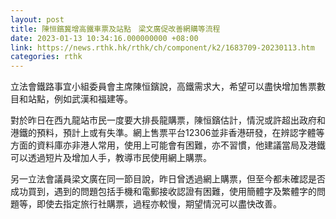 ```yaml
---
layout: post
title: 陳恒鑌冀增高鐵車票及站點　梁文廣促改善網購等流程
date: 2023-01-13 10:34:16.000000000 +08:00
link: https://news.rthk.hk/rthk/ch/component/k2/1683709-20230113.htm
categories: rthk
---
```


立法會鐵路事宜小組委員會主席陳恒鑌說，高鐵需求大，希望可以盡快增加售票數目和站點，例如武漢和福建等。

對於昨日在西九龍站市民一度要大排長龍購票，陳恒鑌估計，情況或許超出政府和港鐵的預料，預計上或有失準。網上售票平台12306並非香港研發，在辨認字體等方面的資料庫亦非港人常用，使用上可能會有困難，亦不習慣，他建議當局及港鐵可以透過短片及增加人手，教導市民使用網上購票。

另一立法會議員梁文廣在同一節目說，昨日曾透過網上購票，但至今都未確認是否成功買到，遇到的問題包括手機和電郵接收認證有困難，使用簡體字及繁體字的問題等，即使去指定旅行社購票，過程亦較慢，期望情況可以盡快改善。
